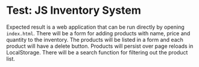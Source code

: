# Test: JS Inventory System

Expected result is a web application that can be run directly by opening `index.html`. There will be a form for adding products with name, price and quantity to the inventory. The products will be listed in a form and each product will have a delete button. Products will persist over page reloads in LocalStorage. There will be a search function for filtering out the product list.


